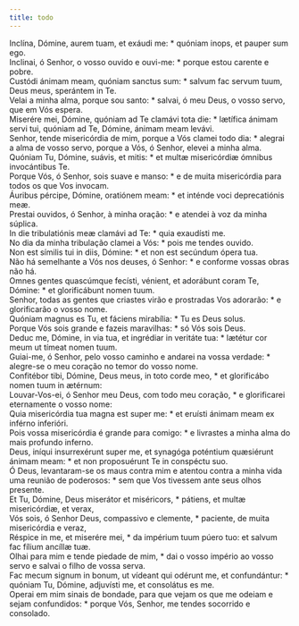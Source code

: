 ```yaml
---
title: todo
---
```

<div class="dropcap text-justify">Inclína, Dómine, aurem tuam, et exáudi me: * quóniam inops, et pauper sum ego.</div>
<div class="dropcap text-justify">Inclinai, ó Senhor, o vosso ouvido e ouvi-me: * porque estou carente e pobre.</div>
<div class="text-justify">Custódi ánimam meam, quóniam sanctus sum: * salvum fac servum tuum, Deus meus, sperántem in Te.</div>
<div class="text-justify">Velai a minha alma, porque sou santo: * salvai, ó meu Deus, o vosso servo, que em Vós espera.</div>
<div class="text-justify">Miserére mei, Dómine, quóniam ad Te clamávi tota die: * lætífica ánimam servi tui, quóniam ad Te, Dómine, ánimam meam levávi.</div>
<div class="text-justify">Senhor, tende misericórdia de mim, porque a Vós clamei todo dia: * alegrai a alma de vosso servo, porque a Vós, ó Senhor, elevei a minha alma.</div>
<div class="text-justify">Quóniam Tu, Dómine, suávis, et mitis: * et multæ misericórdiæ ómnibus invocántibus Te.</div>
<div class="text-justify">Porque Vós, ó Senhor, sois suave e manso: * e de muita misericórdia para todos os que Vos invocam.</div>
<div class="text-justify">Áuribus pércipe, Dómine, oratiónem meam: * et inténde voci deprecatiónis meæ.</div>
<div class="text-justify">Prestai ouvidos, ó Senhor, à minha oração: * e atendei à voz da minha súplica.</div>
<div class="text-justify">In die tribulatiónis meæ clamávi ad Te: * quia exaudísti me.</div>
<div class="text-justify">No dia da minha tribulação clamei a Vós: * pois me tendes ouvido.</div>
<div class="text-justify">Non est símilis tui in diis, Dómine: * et non est secúndum ópera tua.</div>
<div class="text-justify">Não há semelhante a Vós nos deuses, ó Senhor: * e conforme vossas obras não há.</div>
<div class="text-justify">Omnes gentes quascúmque fecísti, vénient, et adorábunt coram Te, Dómine: * et glorificábunt nomen tuum.</div>
<div class="text-justify">Senhor, todas as gentes que criastes virão e prostradas Vos adorarão: * e glorificarão o vosso nome.</div>
<div class="text-justify">Quóniam magnus es Tu, et fáciens mirabília: * Tu es Deus solus.</div>
<div class="text-justify">Porque Vós sois grande e fazeis maravilhas: * só Vós sois Deus.</div>
<div class="text-justify">Deduc me, Dómine, in via tua, et ingrédiar in veritáte tua: * lætétur cor meum ut tímeat nomen tuum.</div>
<div class="text-justify">Guiai-me, ó Senhor, pelo vosso caminho e andarei na vossa verdade: * alegre-se o meu coração no temor do vosso nome.</div>
<div class="text-justify">Confitébor tibi, Dómine, Deus meus, in toto corde meo, * et glorificábo nomen tuum in ætérnum:</div>
<div class="text-justify">Louvar-Vos-ei, ó Senhor meu Deus, com todo meu coração, * e glorificarei eternamente o vosso nome:</div>
<div class="text-justify">Quia misericórdia tua magna est super me: * et eruísti ánimam meam ex inférno inferióri.</div>
<div class="text-justify">Pois vossa misericórdia é grande para comigo: * e livrastes a minha alma do mais profundo inferno.</div>
<div class="text-justify">Deus, iníqui insurrexérunt super me, et synagóga poténtium quæsiérunt ánimam meam: * et non proposuérunt Te in conspéctu suo.</div>
<div class="text-justify">Ó Deus, levantaram-se os maus contra mim e atentou contra a minha vida uma reunião de poderosos: * sem que Vos tivessem ante seus olhos presente.</div>
<div class="text-justify">Et Tu, Dómine, Deus miserátor et miséricors, * pátiens, et multæ misericórdiæ, et verax,</div>
<div class="text-justify">Vós sois, ó Senhor Deus, compassivo e clemente, * paciente, de muita misericórdia e veraz,</div>
<div class="text-justify">Réspice in me, et miserére mei, * da impérium tuum púero tuo: et salvum fac fílium ancíllæ tuæ.</div>
<div class="text-justify">Olhai para mim e tende piedade de mim, * dai o vosso império ao vosso servo e salvai o filho de vossa serva.</div>
<div class="text-justify">Fac mecum signum in bonum, ut vídeant qui odérunt me, et confundántur: * quóniam Tu, Dómine, adjuvísti me, et consolátus es me.</div>
<div class="text-justify">Operai em mim sinais de bondade, para que vejam os que me odeiam e sejam confundidos: * porque Vós, Senhor, me tendes socorrido e consolado.</div>
